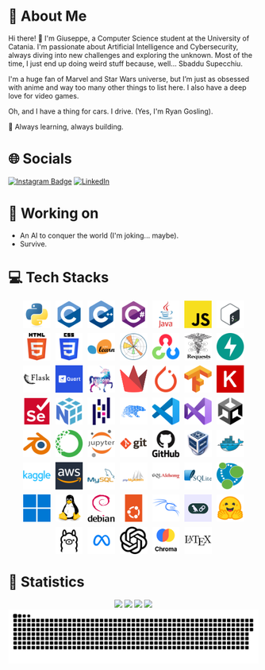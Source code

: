 # 💫 About Me
Hi there! 👋 I'm Giuseppe, a Computer Science student at the University of Catania. I'm passionate about Artificial Intelligence and Cybersecurity, always diving into new challenges and exploring the unknown. Most of the time, I just end up doing weird stuff because, well... Sbaddu Supecchiu.

I'm a huge fan of Marvel and Star Wars universe, but I’m just as obsessed with anime and way too many other things to list here. I also have a deep love for video games.

Oh, and I have a thing for cars. I drive. (Yes, I'm Ryan Gosling).

🚀 Always learning, always building.



# 🌐 Socials
[![Instagram Badge](https://img.shields.io/badge/Instagram-E4405F?style=for-the-badge&logo=instagram&logoColor=white)](https://www.instagram.com/giuseppe_bellamacina/)
[![LinkedIn](https://img.shields.io/badge/LinkedIn-%230077B5.svg?style=for-the-badge&logo=linkedin&logoColor=white)](https://www.linkedin.com/in/giuseppe-bellamacina-739b03204/)



# 🚀 Working on
- An AI to conquer the world (I'm joking... maybe).
- Survive.



# 💻 Tech Stacks
<div style="display: flex; flex-wrap: wrap; gap: 10px; justify-content: center;">
    <img src="assets/img/python-original.svg" alt="Python" title="Python" width="55" height="55">
    <img src="assets/img/c-original.svg" alt="C" title="C" width="55" height="55">
    <img src="assets/img/cplusplus-original.svg" alt="C++" title="C++" width="55" height="55">
    <img src="assets/img/csharp-original.svg" alt="C#" title="C#" width="55" height="55">
    <img src="assets/img/java-original-wordmark-removebg-preview.png" alt="Java" title="Java" width="55" height="55">
    <img src="assets/img/js.png" alt="Javascript" title="Javascript" width="55" height="55">
    <img src="assets/img/bash.png" alt="Bash" title="Bash" width="55" height="55">
    <img src="assets/img/white_bg_HTML5_logo_and_wordmark.svg.png" alt="HTML" title="HTML" width="55" height="55">
    <img src="assets/img/css.png" alt="CSS" title="CSS" width="55" height="55">
    <img src="assets/img/white_bg_scikitlearn-original.png" alt="Sklearn" title="Sklearn" width="55" height="55">
    <img src="assets/img/matplotlib-original.svg" alt="Matplotlib" title="Matplotlib" width="55" height="55">
    <img src="assets/img/opencv-original.svg" alt="OpenCV" title="OpenCV" width="55" height="55">
    <img src="assets/img/Requests_Python_Logo.png" alt="Requests" title="Requests" width="55" height="55">
    <img src="assets/img/fastapi.svg" alt="FastAPI" title="FastAPI" width="55" height="55">
    <img src="assets/img/white_bg_flask-original-wordmark.png" alt="Flask" title="Flask" width="55" height="55">
    <img src="assets/img/quart.png" alt="Quart" title="Quart" width="55" height="55">
    <img src="assets/img/white_bg_uvicorn.png" alt="Uvicorn" title="Uvicorn" width="55" height="55">
    <img src="assets/img/streamlit-mark-color.svg" alt="Streamlit" title="Streamlit" width="55" height="55">
    <img src="assets/img/pytorch-original.svg" alt="Pytorch" title="Pytorch" width="55" height="55">
    <img src="assets/img/tensorflow.png" alt="TensorFlow" title="TensorFlow" width="55" height="55">
    <img src="assets/img/keras-original.svg" alt="Keras" title="Keras" width="55" height="55">
    <img src="assets/img/selenium-original.svg" alt="Selenium" title="Selenium" width="55" height="55">
    <img src="assets/img/numpy-original.svg" alt="Numpy" title="Numpy" width="55" height="55">
    <img src="assets/img/white_bg_pandas-original.png" alt="Pandas" title="Pandas" width="55" height="55">
    <img src="assets/img/polars.png" alt="Polars" title="Polars" width="55" height="55">
    <img src="assets/img/vscode-original.svg" alt="VSCode" title="VSCode" width="55" height="55">
    <img src="assets/img/visualstudio-original.svg" alt="Visual Studio" title="Visual Studio" width="55" height="55">
    <img src="assets/img/white_bg_unity-original.png" alt="Unity" title="Unity" width="55" height="55">
    <img src="assets/img/blender-original-removebg-preview.png" alt="Blender" title="Blender" width="55" height="55">
    <img src="assets/img/white_bg_anaconda-original.png" alt="Anaconda" title="Anaconda" width="55" height="55">
    <img src="assets/img/jupyter-original-wordmark-removebg-preview.png" alt="Jupyter" title="Jupyter" width="55" height="55">
    <img src="assets/img/white_bg_git-original-wordmark.png" alt="Git" title="Git" width="55" height="55">
    <img src="assets/img/github-original-wordmark-removebg-preview.png" alt="GitHub" title="GitHub" width="55" height="55">
    <img src="assets/img/virtualbox.png" alt="VirtualBox" title="VirtualBox" width="55" height="55">
    <img src="assets/img/docker-original.svg" alt="Docker" title="Docker" width="55" height="55">
    <img src="assets/img/kaggle-original-wordmark.svg" alt="Kaggle" title="Kaggle" width="55" height="55">
    <img src="assets/img/aws.webp" alt="AWS" title="AWS" width="55" height="55">
    <img src="assets/img/mysql-original-wordmark-removebg-preview.png" alt="MySQL" title="MySQL" width="55" height="55">
    <img src="assets/img/white_bg_phpmyadmin-thumb.png" alt="PHPMyAdmin" title="PHPMyAdmin" width="55" height="55">
    <img src="assets/img/white_bg_sqlalchemy-original-wordmark.png" alt="SQLAlchemy" title="SQLAlchemy" width="55" height="55">
    <img src="assets/img/white_bg_sqlite-original-wordmark.png" alt="SQLite" title="SQLite" width="55" height="55">
    <img src="assets/img/white_bg_neo4j-icon-452x512-b63ajo4a.png" alt="Neo4j" title="Neo4j" width="55" height="55">
    <img src="assets/img/white_bg_windows11-original.png" alt="Windows" title="Windows" width="55" height="55">
    <img src="assets/img/linux-original.svg" alt="Linux" title="Linux" width="55" height="55">
    <img src="assets/img/white_bg_Debian_logo.png " alt="Debian" title="Debian" width="55" height="55">
    <img src="assets/img/ubuntu-original.svg" alt="Ubuntu" title="Ubuntu" width="55" height="55">
    <img src="assets/img/white_bg_kalilinux-original-wordmark.png" alt="Kali Linux" title="Kali Linux" width="55" height="55">
    <img src="assets/img/langchain.jpg" alt="LangChain" title="LangChain" width="55" height="55">
    <img src="assets/img/huggingface-2-removebg-preview.png" alt="HuggingFace" title="HuggingFace" width="55" height="55">
    <img src="assets/img/white_bg_ollamalogo.png" alt="Ollama" title="Ollama" width="55" height="55">
    <img src="assets/img/meta-6871457_1280.webp" alt="Meta" title="Meta" width="55" height="55">
    <img src="assets/img/white_bg_openai-2.png" alt="OpenAI" title="OpenAI" width="55" height="55">
    <img src="assets/img/chroma.png" alt="Chroma" title="Chroma" width="55" height="55">
    <img src="assets/img/white_bg_latex-original.png" alt="Latex" title="Latex" width="55" height="55">
</div>



# 🧪 Statistics
<center>
	<img src=https://github-profile-trophy.vercel.app/?username=GiuseppeBellamacina&title=MultipleLang,Repositories,Stars,Commits,Experience,Followers&theme=darkhub />
	<div style="display: inline-block;">
		<img src=https://github-readme-stats.vercel.app/api?username=GiuseppeBellamacina&show_icons=true&count_private=true&theme=tokyonight&include_all_commits=true />
		<img src=https://github-readme-stats.vercel.app/api/top-langs/?username=GiuseppeBellamacina&size_weight=0.01&count_weight=0.4&langs_count=20&hide=batchfile,shell,makefile&layout=compact&theme=tokyonight />
	</div>
	<img src=https://github-profile-summary-cards.vercel.app/api/cards/profile-details?username=GiuseppeBellamacina&theme=github_dark />
</center>



<div align="center">
 <img width="1000" src="assets/github-snake.svg" alt="snake"/>
</div>
